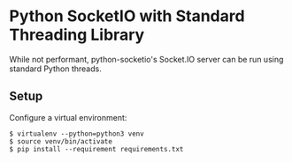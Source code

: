 # Python SocketIO with Standard Threading Library

While not performant, python-socketio's Socket.IO server can
be run using standard Python threads.

## Setup

Configure a virtual environment:
```
$ virtualenv --python=python3 venv
$ source venv/bin/activate
$ pip install --requirement requirements.txt
```
